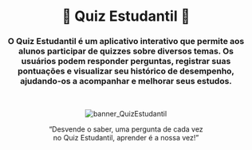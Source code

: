 <h1 align="center">💙  Quiz Estudantil  💙</h1>

<h3 align="center">O Quiz Estudantil é um aplicativo interativo que permite aos alunos participar de quizzes sobre diversos temas. Os usuários podem responder perguntas, registrar suas pontuações e visualizar seu histórico de desempenho, ajudando-os a acompanhar e melhorar seus estudos.</h3>
<br>

<p align="center">
  <img src="https://photos.google.com/share/AF1QipORnr4B6m5ihxb3Cf_w_iQJp4zf7DlfRuBsCbsS4Az-8tj8N-wUiroMjFTVWx8lEQ/photo/AF1QipMiJPVqJd2Cpxw3wPoBnl9ELWieHx3gPJwvCYXx?key=VTNDTE5zekd6THVMZjVLamJIYmw1Qlk5WDhFTHhR" alt="banner_QuizEstudantil"/>
</p>

<p align="center">
  “Desvende o saber, uma pergunta de cada vez<br>
  no Quiz Estudantil, aprender é a nossa vez!”
</p>
